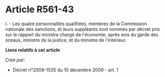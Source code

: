 # Article R561-43

I. - Les quatre personnalités qualifiées, membres de la Commission nationale des sanctions, et leurs suppléants sont nommés
par décret pris sur le rapport du ministre chargé de l'économie, après avis du garde des sceaux, ministre de la justice, et
du ministre de l'intérieur.

**Liens relatifs à cet article**

_Créé par_:

  - Décret n°2009-1535 du 10 décembre 2009 - art. 1
